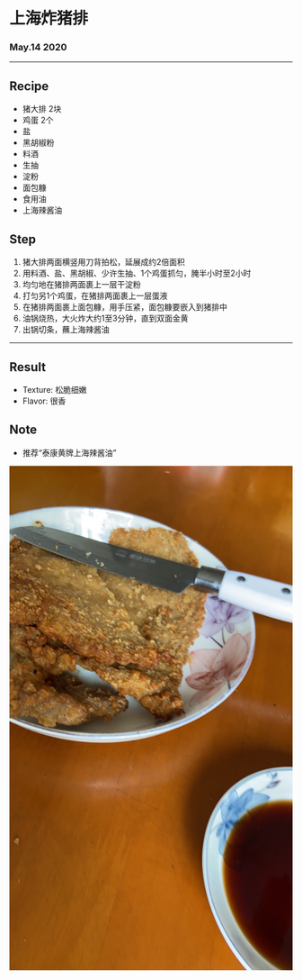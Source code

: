 # 上海炸猪排

### May.14 2020


---


## Recipe

- 猪大排 2块
- 鸡蛋 2个
- 盐
- 黑胡椒粉
- 料酒
- 生抽
- 淀粉
- 面包糠
- 食用油
- 上海辣酱油


## Step

1. 猪大排两面横竖用刀背拍松，延展成约2倍面积
2. 用料酒、盐、黑胡椒、少许生抽、1个鸡蛋抓匀，腌半小时至2小时
3. 均匀地在猪排两面裹上一层干淀粉
4. 打匀另1个鸡蛋，在猪排两面裹上一层蛋液
5. 在猪排两面裹上面包糠，用手压紧，面包糠要嵌入到猪排中
6. 油锅烧热，大火炸大约1至3分钟，直到双面金黄
7. 出锅切条，蘸上海辣酱油

---
## Result
- Texture: 松脆细嫩
- Flavor: 很香

## Note
- 推荐“泰康黄牌上海辣酱油”

![image](https://github.com/Egria/C17Bakery/raw/master/img/zhazhupai.jpg)